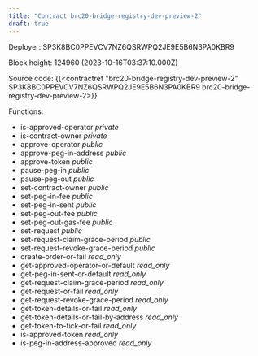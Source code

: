 ```yaml
---
title: "Contract brc20-bridge-registry-dev-preview-2"
draft: true
---
```

Deployer: SP3K8BC0PPEVCV7NZ6QSRWPQ2JE9E5B6N3PA0KBR9


 



Block height: 124960 (2023-10-16T03:37:10.000Z)

Source code: {{<contractref "brc20-bridge-registry-dev-preview-2" SP3K8BC0PPEVCV7NZ6QSRWPQ2JE9E5B6N3PA0KBR9 brc20-bridge-registry-dev-preview-2>}}

Functions:

* is-approved-operator _private_
* is-contract-owner _private_
* approve-operator _public_
* approve-peg-in-address _public_
* approve-token _public_
* pause-peg-in _public_
* pause-peg-out _public_
* set-contract-owner _public_
* set-peg-in-fee _public_
* set-peg-in-sent _public_
* set-peg-out-fee _public_
* set-peg-out-gas-fee _public_
* set-request _public_
* set-request-claim-grace-period _public_
* set-request-revoke-grace-period _public_
* create-order-or-fail _read_only_
* get-approved-operator-or-default _read_only_
* get-peg-in-sent-or-default _read_only_
* get-request-claim-grace-period _read_only_
* get-request-or-fail _read_only_
* get-request-revoke-grace-period _read_only_
* get-token-details-or-fail _read_only_
* get-token-details-or-fail-by-address _read_only_
* get-token-to-tick-or-fail _read_only_
* is-approved-token _read_only_
* is-peg-in-address-approved _read_only_
